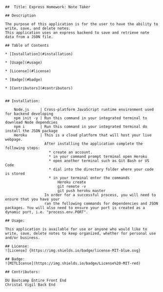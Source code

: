     ##  Title: Express Homework: Note Taker
  
    ## Description

    The purpose of this application is for the user to have the ability to write, save, and delete notes. 
    This application uses an express backend to save and retrieve note data from a JSON file.
  
    ## Table of Contents
  
    * [Installation](#installation)               
  
    * [Usage](#usage)
  
    * [License](#license)
  
    * [Badge](#badge)
  
    * [Contributors](#contributors)
  
    
    ## Installation:

        Node.js     | Cross-platform JavaScript runtime environment used for backend developing
        npm init -y | Run this command in your integrated terminal to download Node dependcies 
        npm i       | Run this command in your integrated terminal do install the JSON package 
        Heroku      | This is a cloud platform that will host your live webpage. 
                      After installing the application complete the following steps: 
                        * create an account. 
                        * in your command prompt terminal open Heroku 
                        * open another terminal such as Git Bash or VS Code 
                        * dial into the directory folder where your code is stored 
                        * in your terminal enter the commands
                            Heroku create 
                            git remote -v 
                            git push heroku master
                      In order for a successful process, you will need to ensure that you have your
                      ran the following commands for dependencies and JSON packages. You will also need to ensure your port is created as a dynamic port, i.e. "process.env.PORT".
   
    ## Usage:

    This application is available for use or anyone who would like to write, save, delete notes to keep organized, whether for personal use and/or business. 
    
    ## License:
    ![License] {https://img.shields.io/badge/license-MIT-blue.svg}
  
    ## Badge: 
    ![MITLIcense](https://img.shields.io/badge/License%20-MIT-red)
  
    ## Contributors:

    DU Bootcamp Entire Front End 
    Christal Vigil Back End 
    
  

